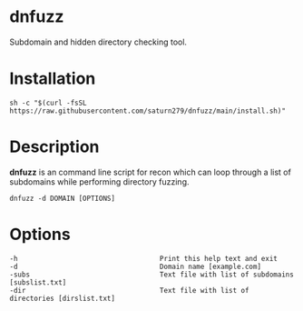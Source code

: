 # dnfuzz
Subdomain and hidden directory checking tool. 

# Installation

    sh -c "$(curl -fsSL https://raw.githubusercontent.com/saturn279/dnfuzz/main/install.sh)"
    
# Description
  **dnfuzz** is an command line script for recon which can loop through a list of subdomains while performing directory fuzzing.
    
    dnfuzz -d DOMAIN [OPTIONS]  
# Options
    -h                                   Print this help text and exit
    -d                                   Domain name [example.com] 
    -subs                                Text file with list of subdomains [subslist.txt]
    -dir                                 Text file with list of directories [dirslist.txt]
    
